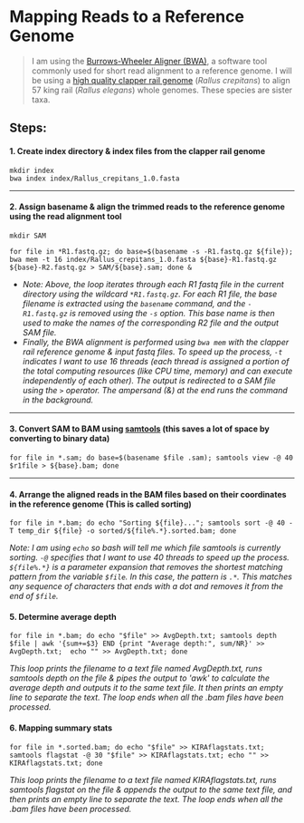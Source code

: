 # Mapping Reads to a Reference Genome
> I am using the [Burrows-Wheeler Aligner (BWA)](https://github.com/lh3/bwa), a software tool commonly used for short read alignment to a reference genome. I will be using a [high quality clapper rail genome](https://figshare.com/articles/dataset/A_high_quality_de_novo_genome_assembly_for_Clapper_Rail_Rallus_crepitans_/21983261) (*Rallus crepitans*) to align 57 king rail (*Rallus elegans*) whole genomes. These species are sister taxa. 


## Steps:

#### 1. Create index directory & index files from the clapper rail genome
```
mkdir index
bwa index index/Rallus_crepitans_1.0.fasta
```
---
#### 2. Assign basename & align the trimmed reads to the reference genome using the read alignment tool
```
mkdir SAM
```
```
for file in *R1.fastq.gz; do base=$(basename -s -R1.fastq.gz ${file}); bwa mem -t 16 index/Rallus_crepitans_1.0.fasta ${base}-R1.fastq.gz ${base}-R2.fastq.gz > SAM/${base}.sam; done &
```
- *Note: Above, the loop iterates through each R1 fastq file in the current directory using the wildcard `*R1.fastq.gz`. For each R1 file, the base filename is extracted using the `basename` command, and the `-R1.fastq.gz` is removed using the `-s` option. This base name is then used to make the names of the corresponding R2 file and the output SAM file.*
- *Finally, the BWA alignment is performed using `bwa mem` with the clapper rail reference genome & input fastq files. To speed up the process, `-t` indicates I want to use 16 threads (each thread is assigned a portion of the total computing resources (like CPU time, memory) and can execute independently of each other). The output is redirected to a SAM file using the `>` operator. The ampersand (&) at the end runs the command in the background.*

---
#### 3. Convert SAM to BAM using [samtools](https://github.com/samtools/samtools) (this saves a lot of space by converting to binary data)
```
for file in *.sam; do base=$(basename $file .sam); samtools view -@ 40 $r1file > ${base}.bam; done
```

---
#### 4. Arrange the aligned reads in the BAM files based on their coordinates in the reference genome (This is called sorting)
```
for file in *.bam; do echo "Sorting ${file}..."; samtools sort -@ 40 -T temp_dir ${file} -o sorted/${file%.*}.sorted.bam; done
```
*Note: I am using `echo` so bash will tell me which file samtools is currently sorting. `-@` specifies that I want to use 40 threads to speed up the process. `${file%.*}` is a parameter expansion that removes the shortest matching pattern from the variable `$file`. In this case, the pattern is `.*`. This matches any sequence of characters that ends with a dot and removes it from the end of `$file`.* 
 
#### 5. Determine average depth
```
for file in *.bam; do echo "$file" >> AvgDepth.txt; samtools depth $file | awk '{sum+=$3} END {print "Average depth:", sum/NR}' >> AvgDepth.txt;  echo "" >> AvgDepth.txt; done
```
*This loop prints the filename to a text file named AvgDepth.txt, runs samtools depth on the file & pipes the output to 'awk' to calculate the average depth and outputs it to the same text file. It then prints an empty line to separate the text. The loop ends when all the .bam files have been processed.* 

#### 6. Mapping summary stats
```
for file in *.sorted.bam; do echo "$file" >> KIRAflagstats.txt; samtools flagstat -@ 30 "$file" >> KIRAflagstats.txt; echo "" >> KIRAflagstats.txt; done
```
*This loop prints the filename to a text file named KIRAflagstats.txt, runs samtools flagstat on the file & appends the output to the same text file, and then prints an empty line to separate the text. The loop ends when all the .bam files have been processed.*
